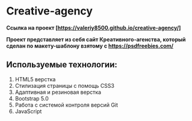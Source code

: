 # Creative-agency
**Ссылка на проект [https://valeriy8500.github.io/creative-agency/]**

**Проект представляет из себя сайт Креативного-агенства, который сделан по макету-шаблону взятому с https://psdfreebies.com/**

## Используемые технологии:

1. HTML5 верстка
2. Стилизация страницы с помощь CSS3
3. Адаптивная и резиновая верстка
4. Bootstrap 5.0
5. Работа с системой контроля версий Git
6. JavaScript
